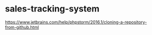 # sales-tracking-system

https://www.jetbrains.com/help/phpstorm/2016.1/cloning-a-repository-from-github.html
